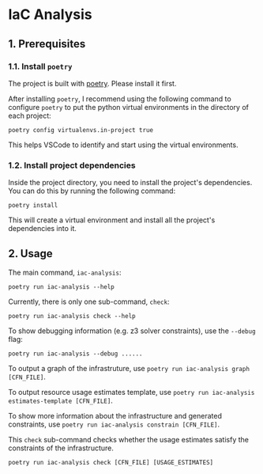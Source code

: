 # IaC Analysis

## 1. Prerequisites

### 1.1. Install `poetry`
The project is built with [poetry](https://python-poetry.org/). Please install it first.

After installing `poetry`, I recommend using the following command to configure `poetry` to put the python virtual environments in the directory of each project:

```shell
poetry config virtualenvs.in-project true
```

This helps VSCode to identify and start using the virtual environments.

### 1.2. Install project dependencies
Inside the project directory, you need to install the project's dependencies. You can do this by running the following command:

```shell
poetry install
```

This will create a virtual environment and install all the project's dependencies into it.


## 2. Usage

The main command, `iac-analysis`:
```shell
poetry run iac-analysis --help
```

Currently, there is only one sub-command, `check`:
```shell
poetry run iac-analysis check --help
```

To show debugging information (e.g. z3 solver constraints), use the `--debug` flag:
```shell
poetry run iac-analysis --debug ......
```

To output a graph of the infrastruture, use `poetry run iac-analysis graph [CFN_FILE]`.

To output resource usage estimates template, use `poetry run iac-analysis estimates-template [CFN_FILE]`.

To show more information about the infrastructure and generated constraints, use `poetry run iac-analysis constrain [CFN_FILE]`.

This `check` sub-command checks whether the usage estimates satisfy the constraints of the infrastructure.
```shell
poetry run iac-analysis check [CFN_FILE] [USAGE_ESTIMATES]
```
